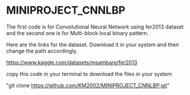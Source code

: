 # MINIPROJECT_CNNLBP

The first code is for Convolutional Neural Network using fer2013 dataset and the second one is for Multi-block local binary pattern.

Here are the links for the dataset. 
Download it in your system and then change the path accordingly.

https://www.kaggle.com/datasets/msambare/fer2013

copy this code in your terminal to download the files in your system

"git clone https://github.com/KM2002/MINIPROJECT_CNNLBP.git"
